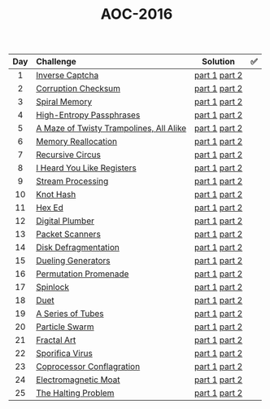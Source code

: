 # <p align="center"> AOC-2016 </p>
<br>

| Day | Challenge | Solution |:white_check_mark:|
|:---:|:---|:---:|:---:|
| 1 | [Inverse Captcha](https://adventofcode.com/2017/day/1) | [part 1](./src/day01/part1.py) [part 2](./src/day01/part2.py) |
| 2 | [Corruption Checksum](https://adventofcode.com/2017/day/2) | [part 1](./src/day02/part1.py) [part 2](./src/day02/part2.py) |
| 3 | [Spiral Memory](https://adventofcode.com/2017/day/3) | [part 1](./src/day03/part1.py) [part 2](./src/day03/part2.py) |
| 4 | [High-Entropy Passphrases](https://adventofcode.com/2017/day/4) | [part 1](./src/day04/part1.py) [part 2](./src/day04/part2.py) |
| 5 | [A Maze of Twisty Trampolines, All Alike](https://adventofcode.com/2017/day/5) | [part 1](./src/day05/part1.py) [part 2](./src/day05/part2.py) |
| 6 | [Memory Reallocation](https://adventofcode.com/2017/day/6) | [part 1](./src/day06/part1.py) [part 2](./src/day06/part2.py) |
| 7 | [Recursive Circus](https://adventofcode.com/2017/day/7) | [part 1](./src/day07/part1.py) [part 2](./src/day07/part2.py) |
| 8 | [I Heard You Like Registers](https://adventofcode.com/2017/day/8) | [part 1](./src/day08/part1.py) [part 2](./src/day08/part2.py) |
| 9 | [Stream Processing](https://adventofcode.com/2017/day/9) | [part 1](./src/day09/part1.py) [part 2](./src/day09/part2.py) |
| 10 | [Knot Hash](https://adventofcode.com/2017/day/10) | [part 1](./src/day10/part1.py) [part 2](./src/day10/part2.py) |
| 11 | [Hex Ed](https://adventofcode.com/2017/day/11) | [part 1](./src/day11/part1.py) [part 2](./src/day11/part2.py) |
| 12 | [Digital Plumber](https://adventofcode.com/2017/day/12) | [part 1](./src/day12/part12.py) [part 2](./src/day12/part12.py) |
| 13 | [Packet Scanners](https://adventofcode.com/2017/day/13) | [part 1](./src/day13/part1.py) [part 2](./src/day13/part2.py) |
| 14 | [Disk Defragmentation](https://adventofcode.com/2017/day/14) | [part 1](./src/day14/part1.py) [part 2](./src/day14/part2.py) |
| 15 | [Dueling Generators](https://adventofcode.com/2017/day/15) | [part 1](./src/day15/part1.py) [part 2](./src/day15/part2.py) |
| 16 | [Permutation Promenade](https://adventofcode.com/2017/day/16) | [part 1](./src/day16/part12.py) [part 2](./src/day16/part12.py) |
| 17 | [Spinlock](https://adventofcode.com/2017/day/17) | [part 1](./src/day17/part12.py) [part 2](./src/day17/part12.py) |
| 18 | [Duet](https://adventofcode.com/2017/day/18) | [part 1](./src/day18/part12.py) [part 2](./src/day18/part12.py) |
| 19 | [A Series of Tubes](https://adventofcode.com/2017/day/19) | [part 1](./src/day19/part1.py) [part 2](./src/day19/part2.py) |
| 20 | [Particle Swarm](https://adventofcode.com/2017/day/20) | [part 1](./src/day20/part12.py) [part 2](./src/day20/part12.py) |
| 21 | [Fractal Art](https://adventofcode.com/2017/day/21) | [part 1](./src/day21/part1.py) [part 2](./src/day21/part2.py) |
| 22 | [Sporifica Virus](https://adventofcode.com/2017/day/22) | [part 1](./src/day22/part1.py) [part 2](./src/day22/part2.py) |
| 23 | [Coprocessor Conflagration](https://adventofcode.com/2017/day/23) | [part 1](./src/day23/part1.py) [part 2](./src/day23/part2.py) |
| 24 | [Electromagnetic Moat](https://adventofcode.com/2017/day/24) | [part 1](./src/day24/part12.py) [part 2](./src/day24/part12.py) |
| 25 | [The Halting Problem](https://adventofcode.com/2017/day/25) | [part 1](./src/day25/part1.py) [part 2](./src/day25/part1.py) |
